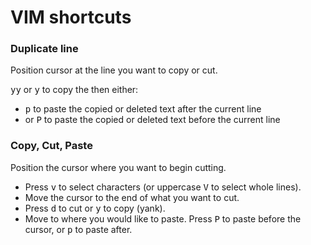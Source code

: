 # VIM shortcuts

### Duplicate line
Position cursor at the line you want to copy or cut.

<kbd>y</kbd><kbd>y</kbd> or <kbd>y</kbd> to copy the then either:
* <kbd>p</kbd> to paste the copied or deleted text after the current line  
* or <kbd>P</kbd> to paste the copied or deleted text before the current line


### Copy, Cut, Paste

Position the cursor where you want to begin cutting.  
* Press <kbd>v</kbd> to select characters (or uppercase <kbd>V</kbd> to select whole lines).
* Move the cursor to the end of what you want to cut.
* Press <kbd>d</kbd> to cut or <kbd>y</kbd> to copy (yank).
* Move to where you would like to paste.
Press <kbd>P</kbd> to paste before the cursor, or <kbd>p</kbd> to paste after.
